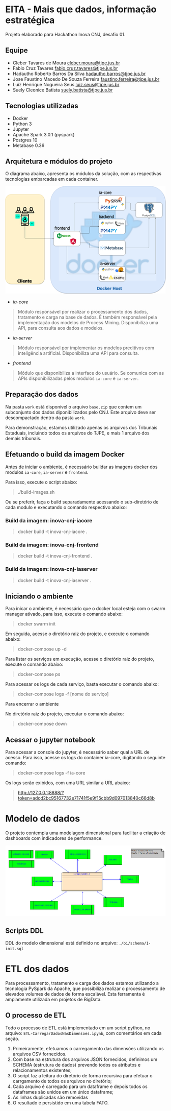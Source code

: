 # EITA - Mais que dados, informação estratégica

Projeto elaborado para Hackathon Inova CNJ, desafio 01.

## Equipe

- Cleber Tavares de Moura <cleber.moura@tjpe.jus.br>
- Fabio Cruz Tavares <fabio.cruz.tavares@tjpe.jus.br>
- Hadautho Roberto Barros Da Silva <hadautho.barros@tjpe.jus.br>
- Jose Faustino Macedo De Souza Ferreira <faustino.ferreira@tjpe.jus.br>
- Luiz Henrique Nogueira Seus <luiz.seus@tjpe.jus.br>
- Suely Cleonice Batista <suely.batista@tjpe.jus.br>

## Tecnologias utilizadas

- Docker
- Python 3
- Jupyter
- Apache Spark 3.0.1 (pyspark)
- Postgres 10
- Metabase 0.36

## Arquitetura e módulos do projeto

O diagrama abaixo, apresenta os módulos da solução, com as respectivas tecnologias embarcadas em cada container.

![alt text](https://github.com/clebertmoura/inova-cnj/blob/main/diagrama-tecnologias.png)

- *ia-core*
> Módulo responsável por realizar o processamento dos dados, tratamento e carga na base de dados. É também responsável pela implementação dos modelos de Process Mining. Disponibiliza uma API, para consulta aos dados e modelos.

- *ia-server*
> Módulo responsável por implementar os modelos preditivos com inteligência artificial. Disponibiliza uma API para consulta.

- *frontend*
> Módulo que disponibiliza a interface do usuário. Se comunica com as APIs disponibilizadas pelos modulos `ia-core` e `ia-server`.

## Preparação dos dados

Na pasta `work` está disponível o arquivo `base.zip` que contem um subconjunto dos dados diponibilizados pelo CNJ. Este arquivo deve ser descompactado dentro da pasta `work`.

Para demonstração, estamos utilizado apenas os arquivos dos Tribunais Estaduais, incluindo todos os arquivos do TJPE, e mais 1 arquivo dos demais tribunais.

## Efetuando o build da imagem Docker

Antes de iniciar o ambiente, é necessário buildar as imagens docker dos modulos `ia-core`, `ia-server` e `frontend`.

Para isso, execute o script abaixo:

> ./build-images.sh

Ou se preferir, faça o build separadamente acessando o sub-diretório de cada modulo e executando o comando respectivo abaixo:

### Build da imagem: inova-cnj-iacore

> docker build -t inova-cnj-iacore .

### Build da imagem: inova-cnj-frontend

> docker build -t inova-cnj-frontend .

### Build da imagem: inova-cnj-iaserver

> docker build -t inova-cnj-iaserver .

## Iniciando o ambiente

Para inicar o ambiente, é necessário que o docker local esteja com o swarm manager ativado, para isso, execute o comando abaixo:

> docker swarm init

Em seguida, acesse o diretório raiz do projeto, e execute o comando abaixo:

> docker-compose up -d

Para listar os serviços em execução, acesse o diretório raiz do projeto, execute o comando abaixo:

> docker-compose ps

Para acessar os logs de cada serviço, basta executar o comando abaixo: 

> docker-compose logs -f [nome do serviço]

Para encerrar o ambiente

No diretório raiz do projeto, executar o comando abaixo:

> docker-compose down

## Acessar o jupyter notebook

Para acessar a console do jupyter, é necessário saber qual a URL de acesso. Para isso, acesse os logs do container ia-core, digitando o seguinte comando:

> docker-compose logs -f ia-core

Os logs serão exibidos, com uma URL similar a URL abaixo:

> http://127.0.0.1:8888/?token=adcd2bc95167732e71741f5e9f15cbb9d097013840c66d8b

# Modelo de dados

O projeto contempla uma modelagem dimensional para facilitar a criação de dashboards com indicadores de performance.

![alt text](https://github.com/clebertmoura/inova-cnj/blob/main/dbinova_model.png)

## Scripts DDL
DDL do modelo dimensional está definido no arquivo: `./bi/schema/1-init.sql`


# ETL dos dados

Para processamento, tratamento e carga dos dados estamos utilizando a tecnologia PySpark da Apache, que possíbiliza realizar o processamento de elevados volumes de dados de forma escalável. Esta ferramenta é amplamente utilizada em projetos de BigData.

## O processo de ETL

Todo o processo de ETL está implementado em um script python, no arquivo: `ETL-CarregarDadosNasDimensoes.ipynb`, com comentários em cada seção.

1. Primeiramente, efetuamos o carregamento das dimensões utilizando os arquivos CSV fornecidos.
2. Com base na estrutura dos arquivos JSON fornecidos, definimos um SCHEMA (estrutura de dados) prevendo todos os atributos e relacionamentos existentes;
3. O script faz a leitura do diretório de forma recursiva para efetuar o carrgamento de todos os arquivos no diretório;
4. Cada arquivo é carregado para um dataframe e depois todos os dataframes são unidos em um único dataframe;
5. As linhas duplicadas são removidas
6. O resultado é persistido em uma tabela FATO.

